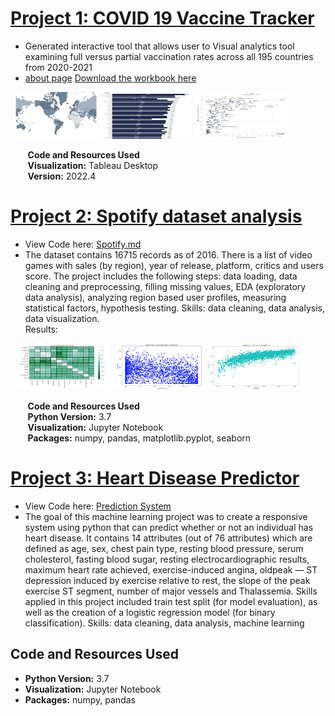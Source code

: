 # [Project 1: COVID 19 Vaccine Tracker](covid.md)

* Generated interactive tool that allows user to Visual analytics tool examining full versus partial vaccination rates across all 195 countries from 2020-2021
* [about page](covid.md)
	[Download the workbook here](test.html)
	
&nbsp;&nbsp;<img src="images/covidmap.png" width="130" height="75" /> <img src="images/covidchart.png" width="150" height="75" /> <img src="images/covidlog.png" width="150" height="75" />

&nbsp;&nbsp;&nbsp;&nbsp;&nbsp;&nbsp; **Code and Resources Used**  
&nbsp;&nbsp;&nbsp;&nbsp;&nbsp;&nbsp; **Visualization:** Tableau Desktop  
&nbsp;&nbsp;&nbsp;&nbsp;&nbsp;&nbsp; **Version:** 2022.4  

# [Project 2: Spotify dataset analysis](spotifydata.md) 

*  View Code here: [Spotify.md](spotifydata.md)   
*  The dataset contains 16715 records as of 2016. There is a list of video games with sales (by region), year of release, platform, critics and users score. The project includes the following steps: data loading, data cleaning and preprocessing, filling missing values, EDA (exploratory data analysis), analyzing region based user profiles, measuring statistical factors, hypothesis testing.
Skills: data cleaning, data analysis, data visualization.  
Results: 



&nbsp;&nbsp;<img src="images/heat_map.png" width="150" height="75" /> <img src="images/Acousticness.png" width="150" height="75" /> <img src="images/LoudvsEnergy.png" width="150" height="75" />


&nbsp;&nbsp;&nbsp;&nbsp;&nbsp;&nbsp; **Code and Resources Used**  
&nbsp;&nbsp;&nbsp;&nbsp;&nbsp;&nbsp; **Python Version:** 3.7   
&nbsp;&nbsp;&nbsp;&nbsp;&nbsp;&nbsp; **Visualization:** Jupyter Notebook   
&nbsp;&nbsp;&nbsp;&nbsp;&nbsp;&nbsp; **Packages:** numpy, pandas, matplotlib.pyplot, seaborn


# [Project 3: Heart Disease Predictor ](project3.md)

*  View Code here: [Prediction System](HDprediction.ipynb)   
*  The goal of this machine learning project was to create a responsive system using python that can predict whether or not an individual has heart disease. It contains 14 attributes (out of 76 attributes) which are defined as age, sex, chest pain type, resting blood pressure, serum cholesterol, fasting blood sugar, resting electrocardiographic results, maximum heart rate achieved, exercise-induced angina, oldpeak — ST depression induced by exercise relative to rest, the slope of the peak exercise ST segment, number of major vessels and Thalassemia. Skills applied in this project included train test split (for model evaluation), as well as the creation of a logistic regression model (for binary classification).
Skills: data cleaning, data analysis, machine learning



## Code and Resources Used
* **Python Version:** 3.7  
* **Visualization:** Jupyter Notebook  
* **Packages:** numpy, pandas
